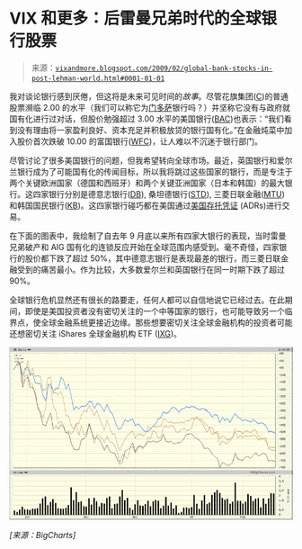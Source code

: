 <!--yml

类别：未分类

日期：2024-05-18 17:58:52

-->

# VIX 和更多：后雷曼兄弟时代的全球银行股票

> 来源：[`vixandmore.blogspot.com/2009/02/global-bank-stocks-in-post-lehman-world.html#0001-01-01`](http://vixandmore.blogspot.com/2009/02/global-bank-stocks-in-post-lehman-world.html#0001-01-01)

我对谈论银行感到厌倦，但这将是未来可见时间的*故事*。尽管花旗集团([C](http://vixandmore.blogspot.com/search/label/C))的普通股票濒临 2.00 的水平（我们可以称它为[门多萨](http://en.wikipedia.org/wiki/Mendoza_Line)银行吗？）并坚称它没有与政府就国有化进行过对话，但股价勉强超过 3.00 水平的美国银行([BAC](http://vixandmore.blogspot.com/search/label/BAC))也表示：“我们看到没有理由将一家盈利良好、资本充足并积极放贷的银行国有化。”在金融炖菜中加入股价首次跌破 10.00 的富国银行([WFC](http://vixandmore.blogspot.com/search/label/WFC))，让人难以不沉迷于银行部门。

尽管讨论了很多美国银行的问题，但我希望转向全球市场。最近，英国银行和爱尔兰银行成为了可能国有化的传闻目标，所以我将跳过这些国家的银行，而是专注于两个关键欧洲国家（德国和西班牙）和两个关键亚洲国家（日本和韩国）的最大银行。这四家银行分别是德意志银行([DB](http://vixandmore.blogspot.com/search/label/DB)), 桑坦德银行([STD](http://vixandmore.blogspot.com/search/label/STD)), 三菱日联金融([MTU](http://vixandmore.blogspot.com/search/label/MTU))和韩国国民银行([KB](http://vixandmore.blogspot.com/search/label/KB))。这四家银行碰巧都在美国通过[美国存托凭证](http://en.wikipedia.org/wiki/American_Depositary_Receipt) (ADRs)进行交易。

在下面的图表中，我绘制了自去年 9 月底以来所有四家大银行的表现，当时雷曼兄弟破产和 AIG 国有化的连锁反应开始在全球范围内感受到。毫不奇怪，四家银行的股价都下跌了超过 50%，其中德意志银行是表现最差的银行，而三菱日联金融受到的痛苦最小。作为比较，大多数爱尔兰和英国银行在同一时期下跌了超过 90%。

全球银行危机显然还有很长的路要走，任何人都可以自信地说它已经过去。在此期间，即使是美国投资者没有密切关注的一个中等国家的银行，也可能导致另一个临界点，使全球金融系统更接近边缘。那些想要密切关注全球金融机构的投资者可能还想密切关注 iShares 全球金融机构 ETF ([IXG](http://vixandmore.blogspot.com/search/label/IXG))。

![](img/94b86e6b0e7184a6ee10eb5ddbdba8d7.png)

*[来源：BigCharts]*
